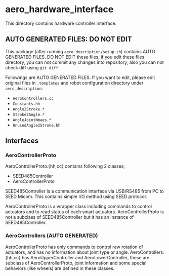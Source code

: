 # aero_hardware_interface

This directory contains hardware controller interface.

## AUTO GENERATED FILES: DO NOT EDIT

This package (after running `aero_description/setup.sh`)
contains AUTO GENERATED FILES.
DO NOT EDIT these files, if you edit these files directory,
you can not commit any changes into repository,
also you can not check diff using `git diff`.

Followings are AUTO GENERATED FILES.
If you want to edit, please edit original files in `.templates` and
robot configuration directory under `aero_description`.

- `AeroControllers.cc`
- `Constants.hh`
- `Angle2Stroke.*`
- `Stroke2Angle.*`
- `AngleJointNmaes.*`
- `UnusedAngle2Stroke.hh`

## Interfaces

### AeroControllerProto

AeroControllerProto.{hh,cc} contains following 2 classes;

- SEED485Controller
- AeroControllerProto

SEED485Controller is a communication interface
via USB/RS485 from PC to SEED Micom.
This contains simple I/O method using SEED protocol.

AeroControllerProto is a wrapper class
including commands to control actuators and
to read status of each smart actuators.
AeroControllerProto is not a subclass of SEED485Controller
but it has an instance of SEED485Controller.

### AeroControllers (AUTO GENERATED)

AeroControllerProto has only commands to control raw rotation of actuators,
and has no information about joint type or angle.
AeroControllers.{hh,cc} has AeroUpperController and AeroLowerController,
these are subclass of AeroControllerProto,
joint information and some special behaviors (like wheels) are defined
in these classes.
